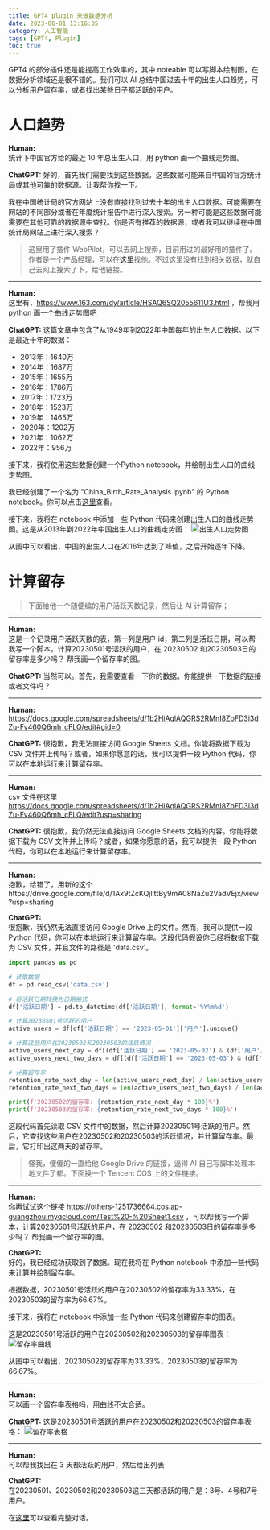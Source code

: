 ```yaml
---
title: GPT4 plugin 来做数据分析
date: 2023-06-01 13:16:35
category: 人工智能
tags: [GPT4, Plugin]  
toc: true 
---
```


GPT4 的部分插件还是能提高工作效率的，其中 noteable 可以写脚本绘制图，在数据分析领域还是很不错的。我们可以 AI 总结中国过去十年的出生人口趋势，可以分析用户留存率，或者找出某些日子都活跃的用户。

# 人口趋势 

**Human:**  
统计下中国官方给的最近 10 年总出生人口，用 python 画一个曲线走势图。

**ChatGPT:** 
好的，首先我们需要找到这些数据。这些数据可能来自中国的官方统计局或其他可靠的数据源。让我帮你找一下。

我在中国统计局的官方网站上没有直接找到过去十年的出生人口数据。可能需要在网站的不同部分或者在年度统计报告中进行深入搜索。另一种可能是这些数据可能需要在其他可靠的数据源中查找。你是否有推荐的数据源，或者我可以继续在中国统计局网站上进行深入搜索？

> 这里用了插件 WebPilot，可以去网上搜索，目前用过的最好用的插件了。作者是一个产品经理，可以在[这里](https://twitter.com/CocoSgt_twt)找他。不过这里没有找到相关数据，就自己去网上搜索了下，给他链接。

---
**Human:**  
这里有，https://www.163.com/dy/article/HSAQ6SQ2055611U3.html ，帮我用  python  画一个曲线走势图吧

**ChatGPT:** 
这篇文章中包含了从1949年到2022年中国每年的出生人口数据。以下是最近十年的数据：

- 2013年：1640万
- 2014年：1687万
- 2015年：1655万
- 2016年：1786万
- 2017年：1723万
- 2018年：1523万
- 2019年：1465万
- 2020年：1202万
- 2021年：1062万
- 2022年：956万

接下来，我将使用这些数据创建一个Python notebook，并绘制出生人口的曲线走势图。

我已经创建了一个名为 "China_Birth_Rate_Analysis.ipynb" 的 Python notebook。你可以点击[这里](https://app.noteable.io/f/f033b7db-8516-4543-b085-447dc449b97f/China_Birth_Rate_Analysis.ipynb)查看。

接下来，我将在 notebook 中添加一些 Python 代码来创建出生人口的曲线走势图。这是从2013年到2022年中国出生人口的曲线走势图：
![出生人口走势图](https://slefboot-1251736664.cos.ap-beijing.myqcloud.com/20230601133231_344b4812a1ac3baf0be6c0917048c000.png)

从图中可以看出，中国的出生人口在2016年达到了峰值，之后开始逐年下降。

# 计算留存

> 下面给他一个随便编的用户活跃天数记录，然后让 AI 计算留存；

---
**Human:**  
这是一个记录用户活跃天数的表，第一列是用户 id，第二列是活跃日期，可以帮我写一个脚本，计算20230501号活跃的用户，在 20230502 和20230503日的留存率是多少吗？ 帮我画一个留存率的图。

**ChatGPT:** 
当然可以。首先，我需要查看一下你的数据。你能提供一下数据的链接或者文件吗？

---
**Human:**  
https://docs.google.com/spreadsheets/d/1b2HiAqlAQGRS2RMnI8ZbFD3i3dZu-Fv460Q6mh_cFLQ/edit#gid=0

**ChatGPT:** 
很抱歉，我无法直接访问 Google Sheets 文档。你能将数据下载为 CSV 文件并上传吗？或者，如果你愿意的话，我可以提供一段 Python 代码，你可以在本地运行来计算留存率。

---
**Human:**  
csv 文件在这里 https://docs.google.com/spreadsheets/d/1b2HiAqlAQGRS2RMnI8ZbFD3i3dZu-Fv460Q6mh_cFLQ/edit?usp=sharing

**ChatGPT:** 
很抱歉，我仍然无法直接访问 Google Sheets 文档的内容。你能将数据下载为 CSV 文件并上传吗？或者，如果你愿意的话，我可以提供一段 Python 代码，你可以在本地运行来计算留存率。

---
**Human:**  
抱歉，给错了，用新的这个https://drive.google.com/file/d/1Ax9tZcKQjlittBy9mA08NaZu2VadVEjx/view?usp=sharing

**ChatGPT:**  
很抱歉，我仍然无法直接访问 Google Drive 上的文件。然而，我可以提供一段 Python 代码，你可以在本地运行来计算留存率。这段代码假设你已经将数据下载为 CSV 文件，并且文件的路径是 'data.csv'。

```python
import pandas as pd

# 读取数据
df = pd.read_csv('data.csv')

# 将活跃日期转换为日期格式
df['活跃日期'] = pd.to_datetime(df['活跃日期'], format='%Y%m%d')

# 计算20230501号活跃的用户
active_users = df[df['活跃日期'] == '2023-05-01']['用户'].unique()

# 计算这些用户在20230502和20230503的活跃情况
active_users_next_day = df[(df['活跃日期'] == '2023-05-02') & (df['用户'].isin(active_users))]['用户'].unique()
active_users_next_two_days = df[(df['活跃日期'] == '2023-05-03') & (df['用户'].isin(active_users))]['用户'].unique()

# 计算留存率
retention_rate_next_day = len(active_users_next_day) / len(active_users)
retention_rate_next_two_days = len(active_users_next_two_days) / len(active_users)

print(f'20230502的留存率: {retention_rate_next_day * 100}%')
print(f'20230503的留存率: {retention_rate_next_two_days * 100}%')
```

这段代码首先读取 CSV 文件中的数据，然后计算20230501号活跃的用户。然后，它查找这些用户在20230502和20230503的活跃情况，并计算留存率。最后，它打印出这两天的留存率。

> 怪我，傻傻的一直给他 Google Drive 的链接，逼得 AI 自己写脚本处理本地文件了都。下面换一个 Tencent COS 上的文件链接。

---
**Human:**  
你再试试这个链接 https://others-1251736664.cos.ap-guangzhou.myqcloud.com/Test%20-%20Sheet1.csv ，可以帮我写一个脚本，计算20230501号活跃的用户，在 20230502 和20230503日的留存率是多少吗？ 帮我画一个留存率的图。

**ChatGPT:**  
好的，我已经成功获取到了数据。现在我将在 Python notebook 中添加一些代码来计算并绘制留存率。

根据数据，20230501号活跃的用户在20230502的留存率为33.33%，在20230503的留存率为66.67%。

接下来，我将在 notebook 中添加一些 Python 代码来创建留存率的图表。

这是20230501号活跃的用户在20230502和20230503的留存率图表：
![留存率曲线](https://slefboot-1251736664.cos.ap-beijing.myqcloud.com/20230601133739_3c3ec80d771b81994abc89c76a14664a.png)

从图中可以看出，20230502的留存率为33.33%，20230503的留存率为66.67%。

---
**Human:**  
可以画一个留存率表格吗，用曲线不太合适。

**ChatGPT:** 
这是20230501号活跃的用户在20230502和20230503的留存率表格：
![留存率表格](https://slefboot-1251736664.cos.ap-beijing.myqcloud.com/20230601133835_efd40df694081d8d39a9ab6c18f2b243.png)

---  
**Human:**  
可以帮我找出在 3 天都活跃的用户，然后给出列表

**ChatGPT:**  
在20230501、20230502和20230503这三天都活跃的用户是：3号、4号和7号用户。


在[这里](https://chat.openai.com/share/7d223aae-2976-447a-ad82-bcd69fc01f57)可以查看完整对话。 